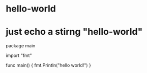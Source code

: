 # hello-world
# just echo a stirng "hello-world"
package main

import "fmt"


func main() {
  fmt.Println("hello world!")
}
